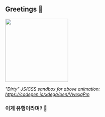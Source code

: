## Greetings 👋
[<img src="https://github.com/xdega/xdega/blob/master/profile_hero.gif" height="200px">](#)

*"Dirty" JS/CSS sandbox for above animation: https://codepen.io/xdega/pen/VwexgPm*

### 이게 유행이라며? 👋

<!--
**JUNWOO45/JUNWOO45** is a ✨ _special_ ✨ repository because its `README.md` (this file) appears on your GitHub profile.

Here are some ideas to get you started:

- 🔭 I’m currently working on ...
- 🌱 I’m currently learning ...
- 👯 I’m looking to collaborate on ...
- 🤔 I’m looking for help with ...
- 💬 Ask me about ...
- 📫 How to reach me: ...
- 😄 Pronouns: ...
- ⚡ Fun fact: ...
-->
